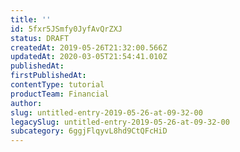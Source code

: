 ```yaml
---
title: ''
id: 5fxr5JSmfy0JyfAvQrZXJ
status: DRAFT
createdAt: 2019-05-26T21:32:00.566Z
updatedAt: 2020-03-05T21:54:41.010Z
publishedAt: 
firstPublishedAt: 
contentType: tutorial
productTeam: Financial
author: 
slug: untitled-entry-2019-05-26-at-09-32-00
legacySlug: untitled-entry-2019-05-26-at-09-32-00
subcategory: 6ggjFlqyvL8hd9CtQFcHiD
---
```



